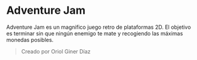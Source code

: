 # Adventure Jam
Adventure Jam es un magnifico juego retro de plataformas 2D. El objetivo es terminar sin que ningún enemigo te mate y recogiendo las máximas monedas posibles.
> Creado por Oriol Giner Díaz
